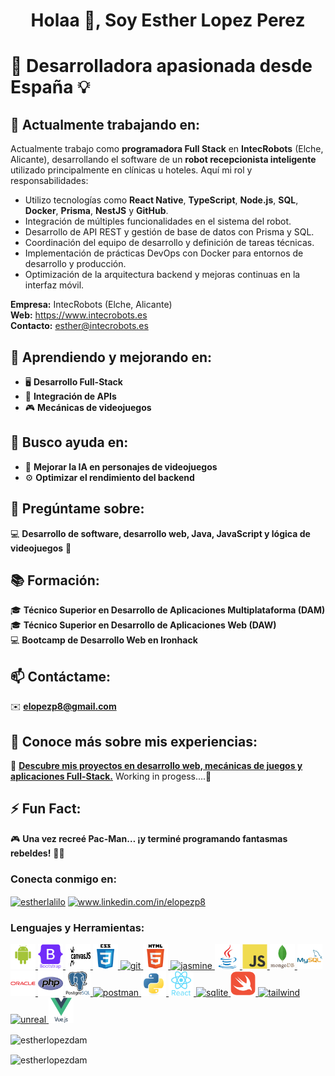 <h1 align="center">Holaa 👋, Soy Esther Lopez Perez</h1>

# 🚀 **Desarrolladora apasionada desde España** 💡  

## 🔭 **Actualmente trabajando en:**

Actualmente trabajo como **programadora Full Stack** en **IntecRobots** (Elche, Alicante), desarrollando el software de un **robot recepcionista inteligente** utilizado principalmente en clínicas u hoteles. Aquí mi rol y responsabilidades:

- Utilizo tecnologías como **React Native**, **TypeScript**, **Node.js**, **SQL**, **Docker**, **Prisma**, **NestJS** y **GitHub**.
- Integración de múltiples funcionalidades en el sistema del robot.
- Desarrollo de API REST y gestión de base de datos con Prisma y SQL.
- Coordinación del equipo de desarrollo y definición de tareas técnicas.
- Implementación de prácticas DevOps con Docker para entornos de desarrollo y producción.
- Optimización de la arquitectura backend y mejoras continuas en la interfaz móvil.

**Empresa:** IntecRobots (Elche, Alicante)  
**Web:** https://www.intecrobots.es  
**Contacto:** esther@intecrobots.es

## 🌱 **Aprendiendo y mejorando en:**  
- 🖥 **Desarrollo Full-Stack**  
- 🔗 **Integración de APIs**  
- 🎮 **Mecánicas de videojuegos**  

## 🤝 **Busco ayuda en:**  
- 🧠 **Mejorar la IA en personajes de videojuegos**  
- ⚙️ **Optimizar el rendimiento del backend**  

## 💬 **Pregúntame sobre:**  
💻 **Desarrollo de software, desarrollo web, Java, JavaScript y lógica de videojuegos** 🚀  

## 📚 **Formación:**  
🎓 **Técnico Superior en Desarrollo de Aplicaciones Multiplataforma (DAM)**  
🎓 **Técnico Superior en Desarrollo de Aplicaciones Web (DAW)**  
💻 **Bootcamp de Desarrollo Web en Ironhack**  

## 📫 **Contáctame:**  
✉️ **elopezp8@gmail.com**  

## 📄 **Conoce más sobre mis experiencias:**  
🔗 [**Descubre mis proyectos en desarrollo web, mecánicas de juegos y aplicaciones Full-Stack.**](#)   Working in progess....🚀  

## ⚡ **Fun Fact:**  
🎮 **Una vez recreé Pac-Man… ¡y terminé programando fantasmas rebeldes!** 👻😂  

<h3 align="left">Conecta conmigo en:</h3>
<p align="left">
<a href="https://twitter.com/estherlalilo" target="blank"><img align="center" src="https://raw.githubusercontent.com/rahuldkjain/github-profile-readme-generator/master/src/images/icons/Social/twitter.svg" alt="estherlalilo" height="30" width="40" /></a>
<a href="https:///www.linkedin.com/in/elopezp8" target="blank"><img align="center" src="https://raw.githubusercontent.com/rahuldkjain/github-profile-readme-generator/master/src/images/icons/Social/linked-in-alt.svg" alt="www.linkedin.com/in/elopezp8" height="30" width="40" /></a>
</p>

<h3 align="left">Lenguajes y Herramientas:</h3>
<p align="left"> <a href="https://developer.android.com" target="_blank" rel="noreferrer"> <img src="https://raw.githubusercontent.com/devicons/devicon/master/icons/android/android-original-wordmark.svg" alt="android" width="40" height="40"/> </a> <a href="https://getbootstrap.com" target="_blank" rel="noreferrer"> <img src="https://raw.githubusercontent.com/devicons/devicon/master/icons/bootstrap/bootstrap-plain-wordmark.svg" alt="bootstrap" width="40" height="40"/> </a> <a href="https://canvasjs.com" target="_blank" rel="noreferrer"> <img src="https://raw.githubusercontent.com/Hardik0307/Hardik0307/master/assets/canvasjs-charts.svg" alt="canvasjs" width="40" height="40"/> </a> <a href="https://www.w3schools.com/css/" target="_blank" rel="noreferrer"> <img src="https://raw.githubusercontent.com/devicons/devicon/master/icons/css3/css3-original-wordmark.svg" alt="css3" width="40" height="40"/> </a> <a href="https://git-scm.com/" target="_blank" rel="noreferrer"> <img src="https://www.vectorlogo.zone/logos/git-scm/git-scm-icon.svg" alt="git" width="40" height="40"/> </a> <a href="https://www.w3.org/html/" target="_blank" rel="noreferrer"> <img src="https://raw.githubusercontent.com/devicons/devicon/master/icons/html5/html5-original-wordmark.svg" alt="html5" width="40" height="40"/> </a> <a href="https://jasmine.github.io/" target="_blank" rel="noreferrer"> <img src="https://www.vectorlogo.zone/logos/jasmine/jasmine-icon.svg" alt="jasmine" width="40" height="40"/> </a> <a href="https://www.java.com" target="_blank" rel="noreferrer"> <img src="https://raw.githubusercontent.com/devicons/devicon/master/icons/java/java-original.svg" alt="java" width="40" height="40"/> </a> <a href="https://developer.mozilla.org/en-US/docs/Web/JavaScript" target="_blank" rel="noreferrer"> <img src="https://raw.githubusercontent.com/devicons/devicon/master/icons/javascript/javascript-original.svg" alt="javascript" width="40" height="40"/> </a> <a href="https://www.mongodb.com/" target="_blank" rel="noreferrer"> <img src="https://raw.githubusercontent.com/devicons/devicon/master/icons/mongodb/mongodb-original-wordmark.svg" alt="mongodb" width="40" height="40"/> </a> <a href="https://www.mysql.com/" target="_blank" rel="noreferrer"> <img src="https://raw.githubusercontent.com/devicons/devicon/master/icons/mysql/mysql-original-wordmark.svg" alt="mysql" width="40" height="40"/> </a> <a href="https://www.oracle.com/" target="_blank" rel="noreferrer"> <img src="https://raw.githubusercontent.com/devicons/devicon/master/icons/oracle/oracle-original.svg" alt="oracle" width="40" height="40"/> </a> <a href="https://www.php.net" target="_blank" rel="noreferrer"> <img src="https://raw.githubusercontent.com/devicons/devicon/master/icons/php/php-original.svg" alt="php" width="40" height="40"/> </a> <a href="https://www.postgresql.org" target="_blank" rel="noreferrer"> <img src="https://raw.githubusercontent.com/devicons/devicon/master/icons/postgresql/postgresql-original-wordmark.svg" alt="postgresql" width="40" height="40"/> </a> <a href="https://postman.com" target="_blank" rel="noreferrer"> <img src="https://www.vectorlogo.zone/logos/getpostman/getpostman-icon.svg" alt="postman" width="40" height="40"/> </a> <a href="https://www.python.org" target="_blank" rel="noreferrer"> <img src="https://raw.githubusercontent.com/devicons/devicon/master/icons/python/python-original.svg" alt="python" width="40" height="40"/> </a> <a href="https://reactjs.org/" target="_blank" rel="noreferrer"> <img src="https://raw.githubusercontent.com/devicons/devicon/master/icons/react/react-original-wordmark.svg" alt="react" width="40" height="40"/> </a> <a href="https://www.sqlite.org/" target="_blank" rel="noreferrer"> <img src="https://www.vectorlogo.zone/logos/sqlite/sqlite-icon.svg" alt="sqlite" width="40" height="40"/> </a> <a href="https://developer.apple.com/swift/" target="_blank" rel="noreferrer"> <img src="https://raw.githubusercontent.com/devicons/devicon/master/icons/swift/swift-original.svg" alt="swift" width="40" height="40"/> </a> <a href="https://tailwindcss.com/" target="_blank" rel="noreferrer"> <img src="https://www.vectorlogo.zone/logos/tailwindcss/tailwindcss-icon.svg" alt="tailwind" width="40" height="40"/> </a> <a href="https://unrealengine.com/" target="_blank" rel="noreferrer"> <img src="https://raw.githubusercontent.com/kenangundogan/fontisto/036b7eca71aab1bef8e6a0518f7329f13ed62f6b/icons/svg/brand/unreal-engine.svg" alt="unreal" width="40" height="40"/> </a> <a href="https://vuejs.org/" target="_blank" rel="noreferrer"> <img src="https://raw.githubusercontent.com/devicons/devicon/master/icons/vuejs/vuejs-original-wordmark.svg" alt="vuejs" width="40" height="40"/> </a> </p>

<p><img align="center" src="https://github-readme-stats.vercel.app/api/top-langs?username=estherlopezdam&show_icons=true&locale=en&layout=compact" alt="estherlopezdam" /></p>

<p><img align="center" src="https://github-readme-streak-stats.herokuapp.com/?user=estherlopezdam&" alt="estherlopezdam" /></p>
